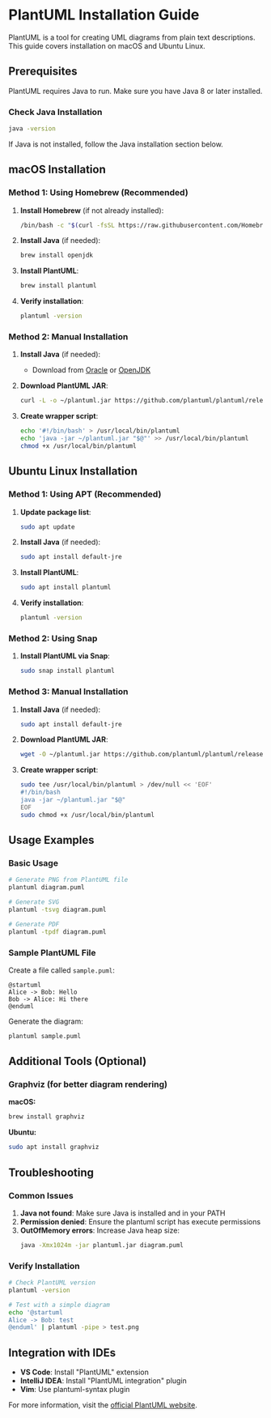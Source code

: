 # PlantUML Installation Guide

PlantUML is a tool for creating UML diagrams from plain text descriptions. This guide covers installation on macOS and Ubuntu Linux.

## Prerequisites

PlantUML requires Java to run. Make sure you have Java 8 or later installed.

### Check Java Installation
```bash
java -version
```

If Java is not installed, follow the Java installation section below.

## macOS Installation

### Method 1: Using Homebrew (Recommended)

1. **Install Homebrew** (if not already installed):
   ```bash
   /bin/bash -c "$(curl -fsSL https://raw.githubusercontent.com/Homebrew/install/HEAD/install.sh)"
   ```

2. **Install Java** (if needed):
   ```bash
   brew install openjdk
   ```

3. **Install PlantUML**:
   ```bash
   brew install plantuml
   ```

4. **Verify installation**:
   ```bash
   plantuml -version
   ```

### Method 2: Manual Installation

1. **Install Java** (if needed):
   - Download from [Oracle](https://www.oracle.com/java/technologies/downloads/) or [OpenJDK](https://openjdk.org/)

2. **Download PlantUML JAR**:
   ```bash
   curl -L -o ~/plantuml.jar https://github.com/plantuml/plantuml/releases/latest/download/plantuml.jar
   ```

3. **Create wrapper script**:
   ```bash
   echo '#!/bin/bash' > /usr/local/bin/plantuml
   echo 'java -jar ~/plantuml.jar "$@"' >> /usr/local/bin/plantuml
   chmod +x /usr/local/bin/plantuml
   ```

## Ubuntu Linux Installation

### Method 1: Using APT (Recommended)

1. **Update package list**:
   ```bash
   sudo apt update
   ```

2. **Install Java** (if needed):
   ```bash
   sudo apt install default-jre
   ```

3. **Install PlantUML**:
   ```bash
   sudo apt install plantuml
   ```

4. **Verify installation**:
   ```bash
   plantuml -version
   ```

### Method 2: Using Snap

1. **Install PlantUML via Snap**:
   ```bash
   sudo snap install plantuml
   ```

### Method 3: Manual Installation

1. **Install Java** (if needed):
   ```bash
   sudo apt install default-jre
   ```

2. **Download PlantUML JAR**:
   ```bash
   wget -O ~/plantuml.jar https://github.com/plantuml/plantuml/releases/latest/download/plantuml.jar
   ```

3. **Create wrapper script**:
   ```bash
   sudo tee /usr/local/bin/plantuml > /dev/null << 'EOF'
   #!/bin/bash
   java -jar ~/plantuml.jar "$@"
   EOF
   sudo chmod +x /usr/local/bin/plantuml
   ```

## Usage Examples

### Basic Usage
```bash
# Generate PNG from PlantUML file
plantuml diagram.puml

# Generate SVG
plantuml -tsvg diagram.puml

# Generate PDF
plantuml -tpdf diagram.puml
```

### Sample PlantUML File
Create a file called `sample.puml`:
```plantuml
@startuml
Alice -> Bob: Hello
Bob -> Alice: Hi there
@enduml
```

Generate the diagram:
```bash
plantuml sample.puml
```

## Additional Tools (Optional)

### Graphviz (for better diagram rendering)

**macOS:**
```bash
brew install graphviz
```

**Ubuntu:**
```bash
sudo apt install graphviz
```

## Troubleshooting

### Common Issues

1. **Java not found**: Make sure Java is installed and in your PATH
2. **Permission denied**: Ensure the plantuml script has execute permissions
3. **OutOfMemory errors**: Increase Java heap size:
   ```bash
   java -Xmx1024m -jar plantuml.jar diagram.puml
   ```

### Verify Installation
```bash
# Check PlantUML version
plantuml -version

# Test with a simple diagram
echo '@startuml
Alice -> Bob: test
@enduml' | plantuml -pipe > test.png
```

## Integration with IDEs

- **VS Code**: Install "PlantUML" extension
- **IntelliJ IDEA**: Install "PlantUML integration" plugin
- **Vim**: Use plantuml-syntax plugin

For more information, visit the [official PlantUML website](https://plantuml.com/).